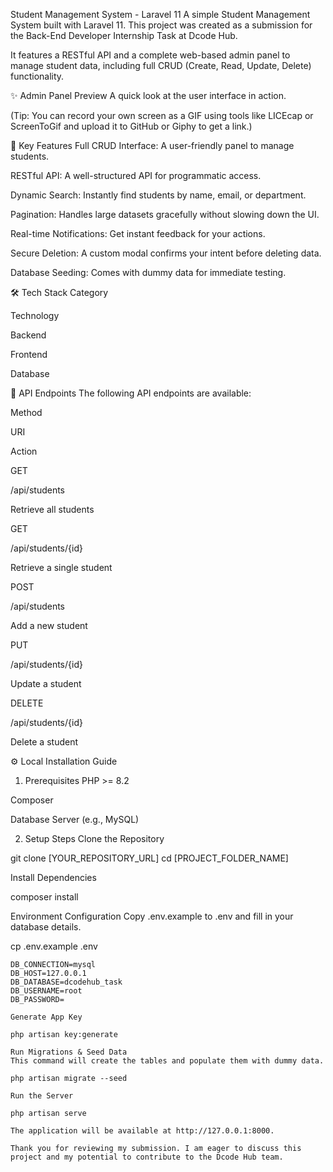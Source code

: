 Student Management System - Laravel 11
A simple Student Management System built with Laravel 11. This project was created as a submission for the Back-End Developer Internship Task at Dcode Hub.

It features a RESTful API and a complete web-based admin panel to manage student data, including full CRUD (Create, Read, Update, Delete) functionality.

✨ Admin Panel Preview
A quick look at the user interface in action.

(Tip: You can record your own screen as a GIF using tools like LICEcap or ScreenToGif and upload it to GitHub or Giphy to get a link.)

🚀 Key Features
Full CRUD Interface: A user-friendly panel to manage students.

RESTful API: A well-structured API for programmatic access.

Dynamic Search: Instantly find students by name, email, or department.

Pagination: Handles large datasets gracefully without slowing down the UI.

Real-time Notifications: Get instant feedback for your actions.

Secure Deletion: A custom modal confirms your intent before deleting data.

Database Seeding: Comes with dummy data for immediate testing.

🛠️ Tech Stack
Category

Technology

Backend

 

Frontend

 

Database

🔌 API Endpoints
The following API endpoints are available:

Method

URI

Action

GET

/api/students

Retrieve all students

GET

/api/students/{id}

Retrieve a single student

POST

/api/students

Add a new student

PUT

/api/students/{id}

Update a student

DELETE

/api/students/{id}

Delete a student

⚙️ Local Installation Guide
1. Prerequisites
PHP >= 8.2

Composer

Database Server (e.g., MySQL)

2. Setup Steps
Clone the Repository

git clone [YOUR_REPOSITORY_URL]
cd [PROJECT_FOLDER_NAME]

Install Dependencies

composer install

Environment Configuration
Copy .env.example to .env and fill in your database details.

cp .env.example .env
```env
DB_CONNECTION=mysql
DB_HOST=127.0.0.1
DB_DATABASE=dcodehub_task
DB_USERNAME=root
DB_PASSWORD=

Generate App Key

php artisan key:generate

Run Migrations & Seed Data
This command will create the tables and populate them with dummy data.

php artisan migrate --seed

Run the Server

php artisan serve

The application will be available at http://127.0.0.1:8000.

Thank you for reviewing my submission. I am eager to discuss this project and my potential to contribute to the Dcode Hub team.